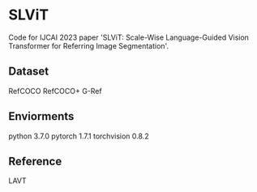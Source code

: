 # SLViT
Code for IJCAI 2023 paper 'SLViT: Scale-Wise Language-Guided Vision Transformer for Referring Image Segmentation'.

## Dataset
RefCOCO
RefCOCO+
G-Ref

## Enviorments
python 3.7.0
pytorch 1.7.1
torchvision 0.8.2

## Reference
LAVT